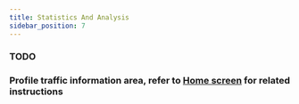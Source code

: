 ```yaml
---
title: Statistics And Analysis
sidebar_position: 7
---
```



### TODO


### Profile traffic information area, refer to [Home screen](../app-manual/home.md) for related instructions